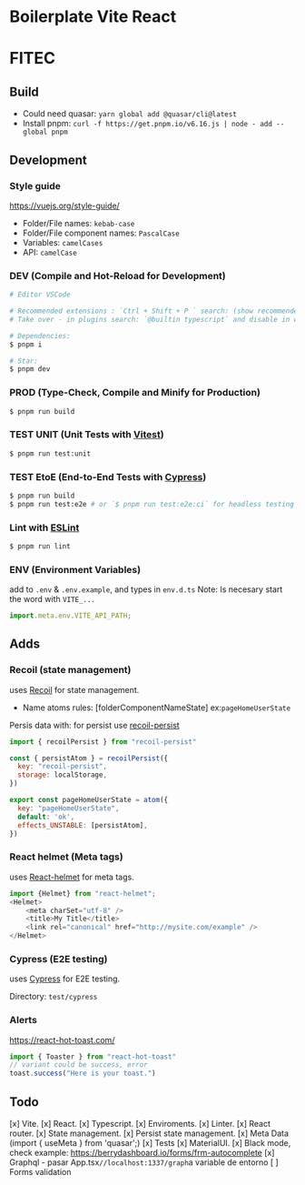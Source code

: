 # Boilerplate Vite React

# FITEC

## Build

- Could need quasar: `yarn global add @quasar/cli@latest`
- Install pnpm: `curl -f https://get.pnpm.io/v6.16.js | node - add --global pnpm`

## Development

### Style guide

https://vuejs.org/style-guide/

- Folder/File names: `kebab-case`
- Folder/File component names: `PascalCase`
- Variables: `camelCases`
- API: `camelCase`

### DEV (Compile and Hot-Reload for Development)

```sh
# Editor VSCode

# Recommended extensions : `Ctrl + Shift + P ` search: (show recommended extensions) install all
# Take over - in plugins search: `@builtin typescript` and disable in workspace: https://github.com/johnsoncodehk/volar/discussions/471

# Dependencies:
$ pnpm i

# Star:
$ pnpm dev

```

### PROD (Type-Check, Compile and Minify for Production)

```sh
$ pnpm run build
```

### TEST UNIT (Unit Tests with [Vitest](https://vitest.dev/))

```sh
$ pnpm run test:unit
```

### TEST EtoE (End-to-End Tests with [Cypress](https://www.cypress.io/))

```sh
$ pnpm run build
$ pnpm run test:e2e # or `$ pnpm run test:e2e:ci` for headless testing
```

### Lint with [ESLint](https://eslint.org/)

```sh
$ pnpm run lint
```

### ENV (Environment Variables)

add to `.env` & `.env.example`, and types in `env.d.ts`
Note: Is necesary start the word with `VITE_...`

```js
import.meta.env.VITE_API_PATH;
```

## Adds

### Recoil (state management)
uses [Recoil](https://recoiljs.org/docs/introduction/getting-started) for state management.

- Name atoms rules: [folderComponentNameState] ex:`pageHomeUserState`

Persis data with: for persist use [recoil-persist](https://github.com/polemius/recoil-persist)

```js
import { recoilPersist } from "recoil-persist"

const { persistAtom } = recoilPersist({
  key: "recoil-persist",
  storage: localStorage,
})

export const pageHomeUserState = atom({
  key: "pageHomeUserState",
  default: 'ok',
  effects_UNSTABLE: [persistAtom],
})

```

### React helmet (Meta tags)
uses [React-helmet](https://github.com/nfl/react-helmet) for meta tags.

```js
import {Helmet} from "react-helmet";
<Helmet>
    <meta charSet="utf-8" />
    <title>My Title</title>
    <link rel="canonical" href="http://mysite.com/example" />
</Helmet>
```

### Cypress (E2E testing)
uses [Cypress](https://www.cypress.io/) for E2E testing.

Directory: `test/cypress` 

### Alerts
https://react-hot-toast.com/

```js
import { Toaster } from "react-hot-toast"
// variant could be success, error
toast.success("Here is your toast.")
```

## Todo
[x] Vite.
[x] React.
[x] Typescript.
[x] Enviroments.
[x] Linter.
[x] React router.
[x] State management.
[x] Persist state management.
[x] Meta Data (import { useMeta } from 'quasar';)
[x] Tests
[x] MaterialUI.
[x] Black mode, check example: https://berrydashboard.io/forms/frm-autocomplete
[x] Graphql
    - pasar App.tsx`//localhost:1337/graph`a variable de entorno
[ ] Forms validation




